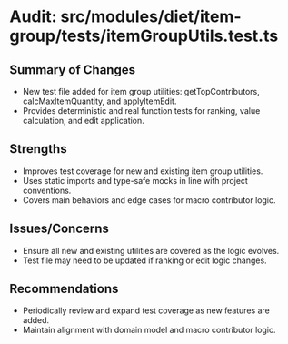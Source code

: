 # Audit: src/modules/diet/item-group/tests/itemGroupUtils.test.ts

## Summary of Changes
- New test file added for item group utilities: getTopContributors, calcMaxItemQuantity, and applyItemEdit.
- Provides deterministic and real function tests for ranking, value calculation, and edit application.

## Strengths
- Improves test coverage for new and existing item group utilities.
- Uses static imports and type-safe mocks in line with project conventions.
- Covers main behaviors and edge cases for macro contributor logic.

## Issues/Concerns
- Ensure all new and existing utilities are covered as the logic evolves.
- Test file may need to be updated if ranking or edit logic changes.

## Recommendations
- Periodically review and expand test coverage as new features are added.
- Maintain alignment with domain model and macro contributor logic.
